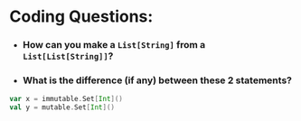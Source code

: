 # Coding Questions:

* ### How can you make a `List[String]` from a `List[List[String]]`?
* ### What is the difference (if any) between these 2 statements?

```scala
var x = immutable.Set[Int]()
val y = mutable.Set[Int]()
```